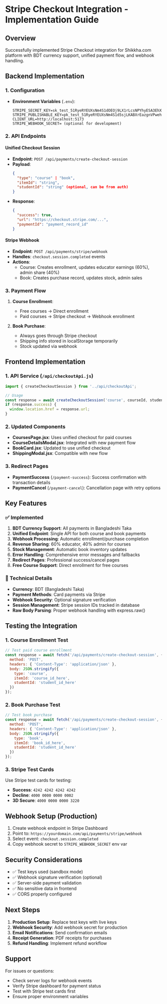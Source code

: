 # Stripe Checkout Integration - Implementation Guide

## Overview
Successfully implemented Stripe Checkout integration for Shikkha.com platform with BDT currency support, unified payment flow, and webhook handling.

## Backend Implementation

### 1. Configuration
- **Environment Variables** (`.env`):
  ```
  STRIPE_SECRET_KEY=sk_test_51RyeRYEUXsNm4S1dOEOj9LX1rLcsNPYhyESA3EhXP3yXpThpWxOG9cITiYOjaJpfFzChYhMvS0srnRXfHdoayY7W00Ive3TbOK
  STRIPE_PUBLISHABLE_KEY=pk_test_51RyeRYEUXsNm4S1d5sjLKABXrEazgnVPweh1QCHuFZ4qZiKiM76eK0lTMluSnJCRcku6eALX2TjQGKARuoQPpGAf00jR3rOWV1
  CLIENT_URL=http://localhost:5173
  STRIPE_WEBHOOK_SECRET= (optional for development)
  ```

### 2. API Endpoints

#### Unified Checkout Session
- **Endpoint**: `POST /api/payments/create-checkout-session`
- **Payload**:
  ```json
  {
    "type": "course" | "book",
    "itemId": "string",
    "studentId": "string" (optional, can be from auth)
  }
  ```
- **Response**:
  ```json
  {
    "success": true,
    "url": "https://checkout.stripe.com/...",
    "paymentId": "payment_record_id"
  }
  ```

#### Stripe Webhook
- **Endpoint**: `POST /api/payments/stripe/webhook`
- **Handles**: `checkout.session.completed` events
- **Actions**:
  - Course: Creates enrollment, updates educator earnings (60%), admin share (40%)
  - Book: Creates purchase record, updates stock, admin sales

### 3. Payment Flow
1. **Course Enrollment**:
   - Free courses → Direct enrollment
   - Paid courses → Stripe checkout → Webhook enrollment
   
2. **Book Purchase**:
   - Always goes through Stripe checkout
   - Shipping info stored in localStorage temporarily
   - Stock updated via webhook

## Frontend Implementation

### 1. API Service (`/api/checkoutApi.js`)
```javascript
import { createCheckoutSession } from '../api/checkoutApi';

// Usage
const response = await createCheckoutSession('course', courseId, studentId);
if (response.success) {
  window.location.href = response.url;
}
```

### 2. Updated Components
- **CoursesPage.jsx**: Uses unified checkout for paid courses
- **CourseDetailsModal.jsx**: Integrated with new payment flow
- **BookCard.jsx**: Updated to use unified checkout
- **ShippingModal.jsx**: Compatible with new flow

### 3. Redirect Pages
- **PaymentSuccess** (`/payment-success`): Success confirmation with transaction details
- **PaymentCancel** (`/payment-cancel`): Cancellation page with retry options

## Key Features

### ✅ Implemented
1. **BDT Currency Support**: All payments in Bangladeshi Taka
2. **Unified Endpoint**: Single API for both course and book payments
3. **Webhook Processing**: Automatic enrollment/purchase completion
4. **Revenue Sharing**: 60% educator, 40% admin for courses
5. **Stock Management**: Automatic book inventory updates
6. **Error Handling**: Comprehensive error messages and fallbacks
7. **Redirect Pages**: Professional success/cancel pages
8. **Free Course Support**: Direct enrollment for free courses

### 🔧 Technical Details
- **Currency**: BDT (Bangladeshi Taka)
- **Payment Methods**: Card payments via Stripe
- **Webhook Security**: Optional signature verification
- **Session Management**: Stripe session IDs tracked in database
- **Raw Body Parsing**: Proper webhook handling with express.raw()

## Testing the Integration

### 1. Course Enrollment Test
```javascript
// Test paid course enrollment
const response = await fetch('/api/payments/create-checkout-session', {
  method: 'POST',
  headers: { 'Content-Type': 'application/json' },
  body: JSON.stringify({
    type: 'course',
    itemId: 'course_id_here',
    studentId: 'student_id_here'
  })
});
```

### 2. Book Purchase Test
```javascript
// Test book purchase
const response = await fetch('/api/payments/create-checkout-session', {
  method: 'POST',
  headers: { 'Content-Type': 'application/json' },
  body: JSON.stringify({
    type: 'book',
    itemId: 'book_id_here',
    studentId: 'student_id_here'
  })
});
```

### 3. Stripe Test Cards
Use Stripe test cards for testing:
- **Success**: `4242 4242 4242 4242`
- **Decline**: `4000 0000 0000 0002`
- **3D Secure**: `4000 0000 0000 3220`

## Webhook Setup (Production)
1. Create webhook endpoint in Stripe Dashboard
2. Point to: `https://yourdomain.com/api/payments/stripe/webhook`
3. Select event: `checkout.session.completed`
4. Copy webhook secret to `STRIPE_WEBHOOK_SECRET` env var

## Security Considerations
- ✅ Test keys used (sandbox mode)
- ✅ Webhook signature verification (optional)
- ✅ Server-side payment validation
- ✅ No sensitive data in frontend
- ✅ CORS properly configured

## Next Steps
1. **Production Setup**: Replace test keys with live keys
2. **Webhook Security**: Add webhook secret for production
3. **Email Notifications**: Send confirmation emails
4. **Receipt Generation**: PDF receipts for purchases
5. **Refund Handling**: Implement refund workflow

## Support
For issues or questions:
- Check server logs for webhook events
- Verify Stripe dashboard for payment status
- Test with Stripe test cards first
- Ensure proper environment variables
